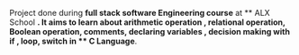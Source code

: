 Project done during **full stack software Engineering course** at ** ALX School **. It aims to learn about arithmetic operation , relational operation, Boolean operation, comments, declaring variables , decision making with if , loop, switch in ** C Language**. 
